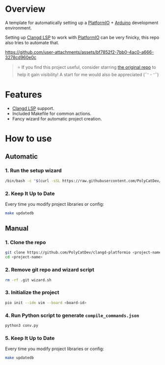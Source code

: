 # Overview

A template for automatically setting up a [PlatformIO](https://platformio.org/) + [Arduino](https://www.arduino.cc/) development environment.

Setting up [Clangd LSP](https://clangd.llvm.org/) to work with [PlatformIO](https://platformio.org/) can be very finicky, this repo also tries to automate that.

https://github.com/user-attachments/assets/bf7852f2-7bb0-4ac0-a666-3278cd960e0c

> ⭐ If you find this project useful, consider starring [the original repo](https://github.com/ironlungx/nvim-pio) to help it gain visibility! A start for me would also be appreciated (˶ᵔ ᵕ ᵔ˶)

# Features

- [Clangd LSP](https://clangd.llvm.org/) support.
- Included Makefile for common actions.
- Fancy wizard for automatic project creation.

# How to use

## Automatic

### 1. Run the setup wizard

```sh
/bin/bash -c "$(curl -sSL https://raw.githubusercontent.com/PolyCatDev/clangd-platformio/refs/heads/main/wizard.sh)"
```
### 2. Keep It Up to Date

Every time you modify project libraries or config:

```sh
make updatedb
```

## Manual

### 1. Clone the repo

```sh
git clone https://github.com/PolyCatDev/clangd-platformio <project-name>
cd <project-name>
```

### 2. Remove git repo and wizard script

```sh
rm -rf .git wizard.sh
```

### 3. Initialize the project

```sh
pio init --ide vim --board <board-id>
```

### 4. Run Python script to generate `compile_commands.json` 

```sh
python3 conv.py
```

### 5. Keep It Up to Date

Every time you modify project libraries or config:

```sh
make updatedb
```
